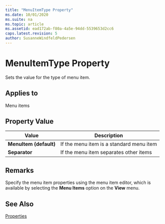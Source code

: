 ```yaml
---
title: "MenuItemType Property"
ms.date: 10/01/2020
ms.suite: na
ms.topic: article
ms.assetid: ead172ab-f80a-4a5e-94dd-5539653d2cc6
caps.latest.revision: 5
author: SusanneWindfeldPedersen
---
```


 

# MenuItemType Property
Sets the value for the type of menu item.  
  
## Applies to  
 Menu items  
  
## Property Value  
  
|**Value**|**Description**|  
|---------------|---------------------|  
|**MenuItem (default)**|If the menu item is a standard menu item|  
|**Separator**|If the menu item separates other items|  
  
## Remarks  
 Specify the menu item properties using the menu item editor, which is available by selecting the **Menu Items** option on the **View** menu.  
  
## See Also  
 [Properties](devenv-properties.md)